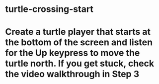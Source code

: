 # turtle-crossing-start
# Create a turtle player that starts at the bottom of the screen and listen for the Up keypress to move the turtle north. If you get stuck, check the video walkthrough in Step 3

